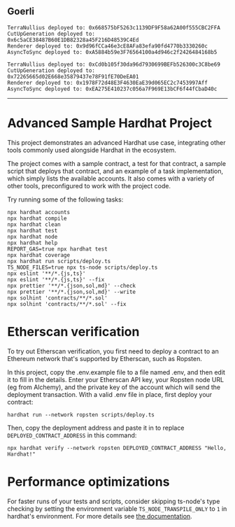 ## Goerli

```
TerraNullius deployed to: 0x668575bF5263c1139DF9F58a62A00f555CBC2FFA
CutUpGeneration deployed to: 0x6c5aCE38487B60E1DB82328a45F216D48539C4Ed
Renderer deployed to: 0x9d96fCCa46e3cE8AFa83efa90fd4770b3330260c
AsyncToSync deployed to: 0xA5884b59e3F76564100a4d946c2f2426484168b5
```

```
TerraNullius deployed to: 0xCd0b105f30da96d7930699BEFb526300c3C8be69
CutUpGeneration deployed to: 0x72265665d02E668e35879437e78F91fE70DeEA01
Renderer deployed to: 0x1978F72d48E3F4630EaE39d065EC2c7453997Aff
AsyncToSync deployed to: 0xEA275E410237c056a7F969E13bCF6f44fCbaD40c
```

---

# Advanced Sample Hardhat Project

This project demonstrates an advanced Hardhat use case, integrating other tools commonly used alongside Hardhat in the ecosystem.

The project comes with a sample contract, a test for that contract, a sample script that deploys that contract, and an example of a task implementation, which simply lists the available accounts. It also comes with a variety of other tools, preconfigured to work with the project code.

Try running some of the following tasks:

```shell
npx hardhat accounts
npx hardhat compile
npx hardhat clean
npx hardhat test
npx hardhat node
npx hardhat help
REPORT_GAS=true npx hardhat test
npx hardhat coverage
npx hardhat run scripts/deploy.ts
TS_NODE_FILES=true npx ts-node scripts/deploy.ts
npx eslint '**/*.{js,ts}'
npx eslint '**/*.{js,ts}' --fix
npx prettier '**/*.{json,sol,md}' --check
npx prettier '**/*.{json,sol,md}' --write
npx solhint 'contracts/**/*.sol'
npx solhint 'contracts/**/*.sol' --fix
```

# Etherscan verification

To try out Etherscan verification, you first need to deploy a contract to an Ethereum network that's supported by Etherscan, such as Ropsten.

In this project, copy the .env.example file to a file named .env, and then edit it to fill in the details. Enter your Etherscan API key, your Ropsten node URL (eg from Alchemy), and the private key of the account which will send the deployment transaction. With a valid .env file in place, first deploy your contract:

```shell
hardhat run --network ropsten scripts/deploy.ts
```

Then, copy the deployment address and paste it in to replace `DEPLOYED_CONTRACT_ADDRESS` in this command:

```shell
npx hardhat verify --network ropsten DEPLOYED_CONTRACT_ADDRESS "Hello, Hardhat!"
```

# Performance optimizations

For faster runs of your tests and scripts, consider skipping ts-node's type checking by setting the environment variable `TS_NODE_TRANSPILE_ONLY` to `1` in hardhat's environment. For more details see [the documentation](https://hardhat.org/guides/typescript.html#performance-optimizations).
